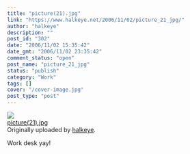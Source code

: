 ```yaml
---
title: "picture(21).jpg"
link: "https://www.halkeye.net/2006/11/02/picture_21_jpg/"
author: "halkeye"
description: ""
post_id: "302"
date: "2006/11/02 15:35:42"
date_gmt: "2006/11/02 23:35:42"
comment_status: "open"
post_name: "picture_21_jpg"
status: "publish"
category: "Work"
tags: []
cover: "/cover-image.jpg"
post_type: "post"
---
```


![](http://static.flickr.com/105/287204397_fe2098cbea_m.jpg)   
[picture(21).jpg](http://www.flickr.com/photos/halkeye/287204397/)   
Originally uploaded by [halkeye](http://www.flickr.com/people/halkeye/). 

Work desk yay!